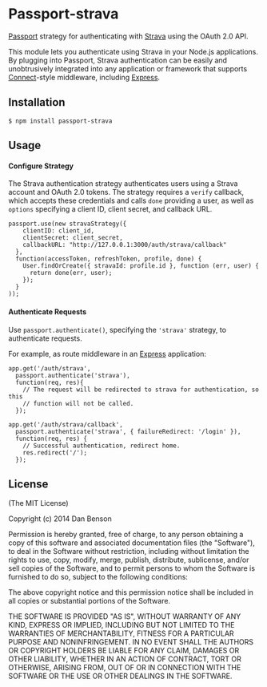 # Passport-strava

[Passport](http://passportjs.org/) strategy for authenticating with [Strava](http://strava.com/)
using the OAuth 2.0 API.

This module lets you authenticate using Strava in your Node.js applications.
By plugging into Passport, Strava authentication can be easily and
unobtrusively integrated into any application or framework that supports
[Connect](http://www.senchalabs.org/connect/)-style middleware, including
[Express](http://expressjs.com/).

## Installation

    $ npm install passport-strava

## Usage

#### Configure Strategy

The Strava authentication strategy authenticates users using a Strava account
and OAuth 2.0 tokens.  The strategy requires a `verify` callback, which accepts
these credentials and calls `done` providing a user, as well as `options`
specifying a client ID, client secret, and callback URL.

    passport.use(new stravaStrategy({
        clientID: client_id,
        clientSecret: client_secret,
        callbackURL: "http://127.0.0.1:3000/auth/strava/callback"
      },
      function(accessToken, refreshToken, profile, done) {
        User.findOrCreate({ stravaId: profile.id }, function (err, user) {
          return done(err, user);
        });
      }
    ));

#### Authenticate Requests

Use `passport.authenticate()`, specifying the `'strava'` strategy, to
authenticate requests.

For example, as route middleware in an [Express](http://expressjs.com/)
application:

    app.get('/auth/strava',
      passport.authenticate('strava'),
      function(req, res){
        // The request will be redirected to strava for authentication, so this
        // function will not be called.
      });

    app.get('/auth/strava/callback', 
      passport.authenticate('strava', { failureRedirect: '/login' }),
      function(req, res) {
        // Successful authentication, redirect home.
        res.redirect('/');
      });

## License

(The MIT License)

Copyright (c) 2014 Dan Benson

Permission is hereby granted, free of charge, to any person obtaining a copy of
this software and associated documentation files (the "Software"), to deal in
the Software without restriction, including without limitation the rights to
use, copy, modify, merge, publish, distribute, sublicense, and/or sell copies of
the Software, and to permit persons to whom the Software is furnished to do so,
subject to the following conditions:

The above copyright notice and this permission notice shall be included in all
copies or substantial portions of the Software.

THE SOFTWARE IS PROVIDED "AS IS", WITHOUT WARRANTY OF ANY KIND, EXPRESS OR
IMPLIED, INCLUDING BUT NOT LIMITED TO THE WARRANTIES OF MERCHANTABILITY, FITNESS
FOR A PARTICULAR PURPOSE AND NONINFRINGEMENT. IN NO EVENT SHALL THE AUTHORS OR
COPYRIGHT HOLDERS BE LIABLE FOR ANY CLAIM, DAMAGES OR OTHER LIABILITY, WHETHER
IN AN ACTION OF CONTRACT, TORT OR OTHERWISE, ARISING FROM, OUT OF OR IN
CONNECTION WITH THE SOFTWARE OR THE USE OR OTHER DEALINGS IN THE SOFTWARE.
